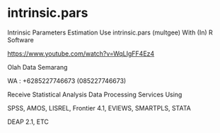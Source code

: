 # intrinsic.pars
Intrinsic Parameters Estimation Use intrinsic.pars (multgee) With (In) R Software

https://www.youtube.com/watch?v=WqLIgFF4Ez4

Olah Data Semarang

WA : +6285227746673 (085227746673)

Receive Statistical Analysis Data Processing Services Using

SPSS, AMOS, LISREL, Frontier 4.1, EVIEWS, SMARTPLS, STATA

DEAP 2.1, ETC
